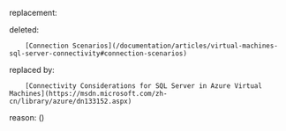 replacement:

deleted:

		[Connection Scenarios](/documentation/articles/virtual-machines-sql-server-connectivity#connection-scenarios)

replaced by:

		[Connectivity Considerations for SQL Server in Azure Virtual Machines](https://msdn.microsoft.com/zh-cn/library/azure/dn133152.aspx)

reason: ()

